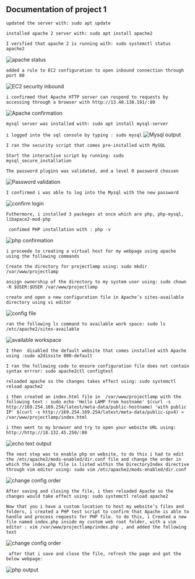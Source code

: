 ## Documentation of project 1

`updated the server with: sudo apt update`

`installed apache 2 server with: sudo apt install apache2`

`I verified that apache 2 is running with: sudo systemctl status apache2`

![apache status](./images/Apache-status.PNG)


`added a rule to EC2 configuration to open inbound connection through port 80`

![EC2 security inbound](./images/updated%20inbound%20rule.PNG)


`i confirmed that Apache HTTP server can respond to requests by accessing through a browser with http://13.40.138.191/:80`

![Apache confirmation](./images/Apache%20web%20page.PNG)

`mysql server was installed with: sudo apt install mysql-server`

`i logged into the sql console by typing : sudo mysql`
![Mysql output](./images/MySQL%20Output.PNG)

`I ran the security script that comes pre-installed with MySQL`

`Start the interactive script by running: sudo mysql_secure_installation`

`The password plugins was validated, and a level 0 password chossen`

![Password validation](./images/Validating%20password.PNG)

`I confirmed i was able to log into the Mysql with the new password`

![confirm login](./images/new%20password%20login.PNG)


`Futhermore, i installed 3 packeges at once which are php, php-mysql, libapace2-mod-php`

` confimed PHP installation with : php -v`

![php confirmation](./images/confirm%20php%20installation.PNG)

`i proceede to creating a virtual host for my webpage using apache using the following commands`

`Create the directory for projectlamp using: sudo mkdir /var/www/projectlamp`

`assign ownership of the directory to my system user using: sudo chown -R $USER:$USER /var/www/projectlamp`

`create and open a new configuration file in Apache’s sites-available directory using vi editor`

![config file](./images/new%20config%20file.PNG)

`ran the following ls command to available work space: sudo ls /etc/apache2/sites-available  `

![available workspace](./images/available%20workspace.PNG)

`I then  disabled the default website that comes installed with Apache using :sudo a2dissite 000-default`

`I ran the following code to ensure configuration file does not contain syntax errror: sudo apache2ctl configtest`

`reloaded apache so the changes takes effect using: sudo systemctl reload apache2`

`i then created an index.html file in  /var/www/projectlamp with the following text : sudo echo 'Hello LAMP from hostname' $(curl -s http://169.254.169.254/latest/meta-data/public-hostname) 'with public IP' $(curl -s http://169.254.169.254/latest/meta-data/public-ipv4) > /var/www/projectlamp/index.html`

`i then went to my browser and try to open your website URL using: http://http://18.132.45.250/:80`

![echo text output](./images/echo%20text%20output.PNG)

`The next step was to enable php on website, to do this i had to edit the /etc/apache2/mods-enabled/dir.conf file and change the order in which the index.php file is listed within the DirectoryIndex directive through vim editor using: sudo vim /etc/apache2/mods-enabled/dir.conf `
 
 ![change config order](./images/change%20config%20file%20order.PNG)

`After saving and closing the file, i then reloaded Apache so the changes would take effect using: sudo systemctl reload apache2`

`Now that you i have a custom location to host my website’s files and folders, i created a PHP test script to confirm that Apache is able to handle and process requests for PHP file. to do this, i Created a new file named index.php inside my custom web root folder, with a vim editor : vim /var/www/projectlamp/index.php , and added the following text `

![change config order](./images/index.html%20new%20file.PNG)


` after that i save and close the file, refresh the page and got the below webpage:`

![php output](./images/php%20output.PNG)









